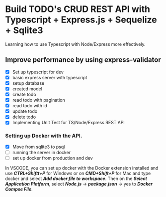 # Build TODO's CRUD REST API with Typescript + Express.js + Sequelize + Sqlite3

Learning how to use Typescript with Node/Express more effectively. 

## Improve performance by using express-validator

- [x] Set up typescript for dev
- [x] basic express server with typescript
- [x] setup database
- [x] created model
- [x] create todo 
- [x] read todo with pagination 
- [x] read todo with id 
- [x] update todo 
- [x] delete todo 
- [x] Implementing Unit Test for TS/Node/Express REST API

### Setting up Docker with the API.
- [x] Move from sqlite3 to psql
- [ ] running the server in docker
- [ ] set up docker from production and dev

In VSCODE, you can set up docker with the Docker extension installed and use ***CTRL+Shiftt+P*** for Windows or on ***CMD+Shift+P***  for Mac and type docker and select ***Add docker file to workspace***. Then on the ***Select Application Platform***, select ***Node.js*** -> ***package.json*** -> yes to ***Docker Compse File***.

